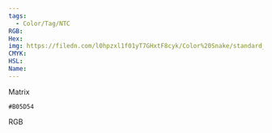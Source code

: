 ```yaml
---
tags:
  - Color/Tag/NTC
RGB:
Hex:
img: https://filedn.com/l0hpzxl1f01yT7GHxtF8cyk/Color%20Snake/standard_csv_to_svg//B05D54.svg
CMYK:
HSL:
Name:
---
```

Matrix
```palette
#B05D54
```
RGB
